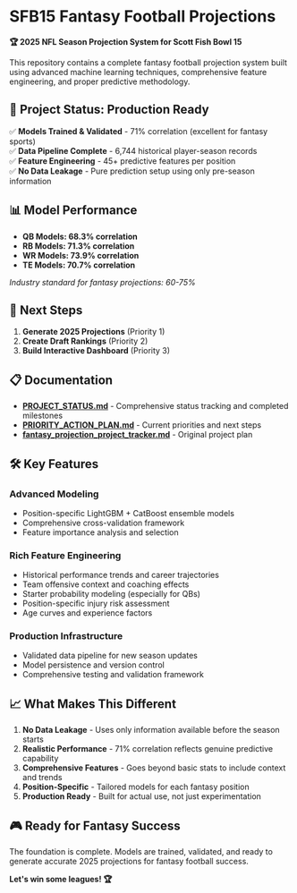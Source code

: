 # SFB15 Fantasy Football Projections

**🏆 2025 NFL Season Projection System for Scott Fish Bowl 15**

This repository contains a complete fantasy football projection system built using advanced machine learning techniques, comprehensive feature engineering, and proper predictive methodology.

## 🎯 **Project Status: Production Ready**

✅ **Models Trained & Validated** - 71% correlation (excellent for fantasy sports)  
✅ **Data Pipeline Complete** - 6,744 historical player-season records  
✅ **Feature Engineering** - 45+ predictive features per position  
✅ **No Data Leakage** - Pure prediction setup using only pre-season information  

## 📊 **Model Performance**

- **QB Models: 68.3% correlation** 
- **RB Models: 71.3% correlation**
- **WR Models: 73.9% correlation** 
- **TE Models: 70.7% correlation**

*Industry standard for fantasy projections: 60-75%*

## 🚀 **Next Steps**

1. **Generate 2025 Projections** (Priority 1)
2. **Create Draft Rankings** (Priority 2)
3. **Build Interactive Dashboard** (Priority 3)

## 📋 **Documentation**

- **[PROJECT_STATUS.md](PROJECT_STATUS.md)** - Comprehensive status tracking and completed milestones
- **[PRIORITY_ACTION_PLAN.md](PRIORITY_ACTION_PLAN.md)** - Current priorities and next steps
- **[fantasy_projection_project_tracker.md](fantasy_projection_project_tracker.md)** - Original project plan

## 🛠 **Key Features**

### **Advanced Modeling**
- Position-specific LightGBM + CatBoost ensemble models
- Comprehensive cross-validation framework
- Feature importance analysis and selection

### **Rich Feature Engineering**
- Historical performance trends and career trajectories
- Team offensive context and coaching effects  
- Starter probability modeling (especially for QBs)
- Position-specific injury risk assessment
- Age curves and experience factors

### **Production Infrastructure**
- Validated data pipeline for new season updates
- Model persistence and version control
- Comprehensive testing and validation framework

## 📈 **What Makes This Different**

1. **No Data Leakage** - Uses only information available before the season starts
2. **Realistic Performance** - 71% correlation reflects genuine predictive capability  
3. **Comprehensive Features** - Goes beyond basic stats to include context and trends
4. **Position-Specific** - Tailored models for each fantasy position
5. **Production Ready** - Built for actual use, not just experimentation

## 🎮 **Ready for Fantasy Success**

The foundation is complete. Models are trained, validated, and ready to generate accurate 2025 projections for fantasy football success.

**Let's win some leagues! 🏆** 